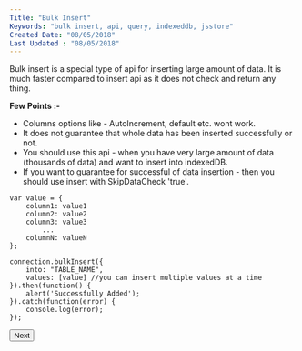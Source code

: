 ```yaml
---
Title: "Bulk Insert"
Keywords: "bulk insert, api, query, indexeddb, jsstore"
Created Date: "08/05/2018"
Last Updated : "08/05/2018"
---
```


Bulk insert is a special type of api for inserting large amount of data. It is much faster compared to insert api as it does not check and return any thing.

**Few Points :-**

*   Columns options like - AutoIncrement, default etc. wont work.
*   It does not guarantee that whole data has been inserted successfully or not.
*   You should use this api - when you have very large amount of data (thousands of data) and want to insert into indexedDB.
*   If you want to guarantee for successful of data insertion - then you should use insert with SkipDataCheck 'true'.

```
var value = {
    column1: value1
    column2: value2
    column3: value3
        ...
    columnN: valueN
};

connection.bulkInsert({
    into: "TABLE_NAME",
    values: [value] //you can insert multiple values at a time
}).then(function() {
    alert('Successfully Added');
}).catch(function(error) {
    console.log(error);
});
```

<p class="margin-top-40px center-align">
    <button class="btn info btnNext">Next</button>
</p>